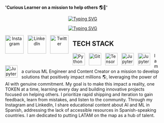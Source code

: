 <!-- Intro Section -->
**'Curious Learner on a mission to help others 🌎🫡'**


<p align="center">
  <!-- Name Section -->
  <a href="https://git.io/typing-svg"><img src="https://readme-typing-svg.demolab.com?font=Impact&duration=5001&pause=900&color=5BBFFFFF&center=true&vCenter=true&repeat=false&width=300&lines=Tomas+Baron+Galvis" alt="Typing SVG" /></a>
</p>

<p align="center">
  <!-- Facts Section -->
  <a href="https://git.io/typing-svg"><img src="https://readme-typing-svg.demolab.com?font=Impact&duration=5001&pause=900&color=5BBFFFFF&center=true&vCenter=true&width=300&lines=Data+Scientist+and+ML+Engineer+;Always+Striving+to+improve+daily+;Content+Creator+for+LATAM" alt="Typing SVG" /></a>
</p>

<p align="center">
  <!-- Social Section -->
  <a href="https://www.instagram.com/t0mas_baron_/" target="_blank">
    <img align="left" alt="Instagram" width="60px" style="padding-right:10px;" src="https://img.icons8.com/?size=100&id=32323&format=png&color=000000" />
  </a>
  <a href="https://www.linkedin.com/in/tomasbaron/" target="_blank">
    <img align="left" alt="LinkedIn" width="60px" style="padding-right:10px;" src="https://img.icons8.com/?size=100&id=13930&format=png&color=000000" />
  </a>
  <a href="https://x.com/tomas87937890" target="_blank">
    <img align="left" alt="Twitter" width="60px" style="padding-right:10px;" src="https://img.icons8.com/?size=100&id=6Fsj3rv2DCmG&format=png&color=000000" />
  </a>
</p>

<!-- Tech Stack Section -->
<p align="center">
  <h2>TECH STACK</h2>
  <img align="left" alt="Python" width="40px" style="padding-right:10px;" src="https://cdn.jsdelivr.net/gh/devicons/devicon@latest/icons/python/python-original.svg" />
  <img align="left" alt="Git" width="40px" style="padding-right:10px;" src="https://cdn.jsdelivr.net/gh/devicons/devicon@latest/icons/git/git-original-wordmark.svg" />
  <img align="left" alt="TensorFlow" width="40px" style="padding-right:10px;" src="https://cdn.jsdelivr.net/gh/devicons/devicon@latest/icons/tensorflow/tensorflow-original.svg" />
  <img align="left" alt="Jupyter" width="40px" style="padding-right:10px;" src= "https://cdn.jsdelivr.net/gh/devicons/devicon@latest/icons/jupyter/jupyter-original-wordmark.svg" /> 
  <img align="left" alt="Jupyter" width="40px" style="padding-right:10px;" src= "https://cdn.jsdelivr.net/gh/devicons/devicon@latest/icons/anaconda/anaconda-original.svg" /> 
  <img align="left" alt="Jupyter" width="40px" style="padding-right:10px;"

<!-- About Me Section -->
<p>
  I am a curious ML Engineer and Content Creator on a mission to develop solutions that positively impact millions 🌎, leveraging the power of AI with genuine commitment. My goal is to make this impact a reality, one TOKEN at a time, learning every day and building innovative projects focused on helping others. I prioritize rapid shipping and iteration to gain feedback, learn from mistakes, and listen to the community. Through my Instagram and LinkedIn, I share educational content about AI and ML in Spanish, addressing the lack of accessible resources in Spanish-speaking countries. I am dedicated to putting LATAM on the map as a hub of talent.
</p>

